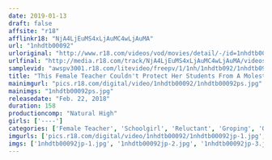 ```yaml
---
date: 2019-01-13
draft: false
affsite: "r18"
afflinkr18: "NjA4LjEuMS4xLjAuMC4wLjAuMA"
url: "1nhdtb00092"
urloriginal: "http://www.r18.com/videos/vod/movies/detail/-/id=1nhdtb00092"
urlfinal: "http://media.r18.com/track/NjA4LjEuMS4xLjAuMC4wLjAuMA/videos/vod/movies/detail/-/id=1nhdtb00092"
samplevid: "awspv3001.r18.com/litevideo/freepv/1/1nh/1nhdtb092/1nhdtb092_dmb_w.mp4"
title: "This Female Teacher Couldn't Protect Her Students From A Molester, And So She Got Fucked Along With Them"
mainimgurl: "pics.r18.com/digital/video/1nhdtb00092/1nhdtb00092ps.jpg"
mainimgs: "1nhdtb00092ps.jpg"
releasedate: "Feb. 22, 2018"
duration: 158
productioncomp: "Natural High"
girls: ['----']
categories: ['Female Teacher', 'Schoolgirl', 'Reluctant', 'Groping', 'Orgy', 'Hi-Def']
imgurls: ['pics.r18.com/digital/video/1nhdtb00092/1nhdtb00092jp-1.jpg', 'pics.r18.com/digital/video/1nhdtb00092/1nhdtb00092jp-2.jpg', 'pics.r18.com/digital/video/1nhdtb00092/1nhdtb00092jp-3.jpg', 'pics.r18.com/digital/video/1nhdtb00092/1nhdtb00092jp-4.jpg', 'pics.r18.com/digital/video/1nhdtb00092/1nhdtb00092jp-5.jpg', 'pics.r18.com/digital/video/1nhdtb00092/1nhdtb00092jp-6.jpg', 'pics.r18.com/digital/video/1nhdtb00092/1nhdtb00092jp-7.jpg', 'pics.r18.com/digital/video/1nhdtb00092/1nhdtb00092jp-8.jpg', 'pics.r18.com/digital/video/1nhdtb00092/1nhdtb00092jp-9.jpg', 'pics.r18.com/digital/video/1nhdtb00092/1nhdtb00092jp-10.jpg', 'pics.r18.com/digital/video/1nhdtb00092/1nhdtb00092jp-11.jpg', 'pics.r18.com/digital/video/1nhdtb00092/1nhdtb00092jp-12.jpg', 'pics.r18.com/digital/video/1nhdtb00092/1nhdtb00092jp-13.jpg', 'pics.r18.com/digital/video/1nhdtb00092/1nhdtb00092jp-14.jpg', 'pics.r18.com/digital/video/1nhdtb00092/1nhdtb00092jp-15.jpg', 'pics.r18.com/digital/video/1nhdtb00092/1nhdtb00092jp-16.jpg', 'pics.r18.com/digital/video/1nhdtb00092/1nhdtb00092jp-17.jpg', 'pics.r18.com/digital/video/1nhdtb00092/1nhdtb00092jp-18.jpg', 'pics.r18.com/digital/video/1nhdtb00092/1nhdtb00092jp-19.jpg', 'pics.r18.com/digital/video/1nhdtb00092/1nhdtb00092jp-20.jpg']
imgs: ['1nhdtb00092jp-1.jpg', '1nhdtb00092jp-2.jpg', '1nhdtb00092jp-3.jpg', '1nhdtb00092jp-4.jpg', '1nhdtb00092jp-5.jpg', '1nhdtb00092jp-6.jpg', '1nhdtb00092jp-7.jpg', '1nhdtb00092jp-8.jpg', '1nhdtb00092jp-9.jpg', '1nhdtb00092jp-10.jpg', '1nhdtb00092jp-11.jpg', '1nhdtb00092jp-12.jpg', '1nhdtb00092jp-13.jpg', '1nhdtb00092jp-14.jpg', '1nhdtb00092jp-15.jpg', '1nhdtb00092jp-16.jpg', '1nhdtb00092jp-17.jpg', '1nhdtb00092jp-18.jpg', '1nhdtb00092jp-19.jpg', '1nhdtb00092jp-20.jpg']
---
```

